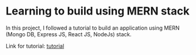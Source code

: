 # Learning to build using MERN stack

In this project, I followed a tutorial to build an application using MERN (Mongo DB, Express JS, React JS, NodeJs) stack.

Link for tutorial: [tutorial](https://medium.com/swlh/how-to-create-your-first-mern-mongodb-express-js-react-js-and-node-js-stack-7e8b20463e66)